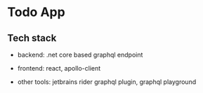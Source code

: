# Todo App

## Tech stack
* backend: .net core based graphql endpoint
* frontend: react, apollo-client

* other tools: jetbrains rider graphql plugin, graphql playground
